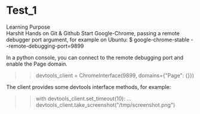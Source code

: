 # Test_1
Learning Purpose 
<br>
Harshit 
Hands on Git & Github
Start Google-Chrome, passing a remote debugger port argument, for example on Ubuntu:
$ google-chrome-stable --remote-debugging-port=9899 

In a python console, you can connect to the remote debugging port and enable the Page domain.

>> devtools_client = ChromeInterface(9899, domains={"Page": {}})

The client provides some devtools interface methods, for example:

>> with devtools_client.set_timeout(10):
   ... devtools_client.take_screenshot("/tmp/screenshot.png")